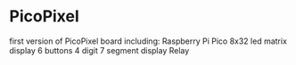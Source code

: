 # PicoPixel
first version of PicoPixel board
including:
Raspberry Pi Pico
8x32 led matrix display
6 buttons
4 digit 7 segment display
Relay
